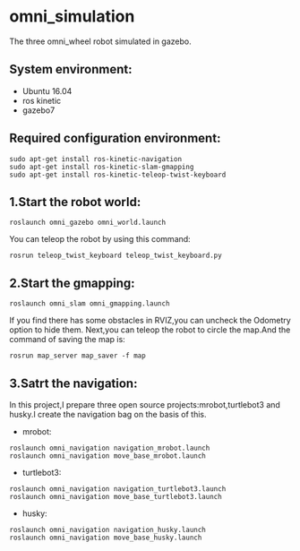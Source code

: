 # omni_simulation
The three omni_wheel robot simulated in gazebo.

System environment:
-------------
- Ubuntu 16.04
- ros kinetic
- gazebo7

Required configuration environment:
--------------
```
sudo apt-get install ros-kinetic-navigation
sudo apt-get install ros-kinetic-slam-gmapping
sudo apt-get install ros-kinetic-teleop-twist-keyboard
```
1.Start the robot world:
-----------
```
roslaunch omni_gazebo omni_world.launch
```
You can teleop the robot by using this command:
```
rosrun teleop_twist_keyboard teleop_twist_keyboard.py  
```
2.Start the gmapping:
-----------
```
roslaunch omni_slam omni_gmapping.launch
```
If you find there has some obstacles in RVIZ,you can uncheck the Odometry option to hide them. Next,you can teleop the robot to circle the map.And the command of saving the map is:
```
rosrun map_server map_saver -f map
```
3.Satrt the navigation:
-------------
In this project,I prepare three open source projects:mrobot,turtlebot3 and husky.I create the navigation bag on the basis of this.

- mrobot:
```
roslaunch omni_navigation navigation_mrobot.launch
roslaunch omni_navigation move_base_mrobot.launch
```
- turtlebot3:
```
roslaunch omni_navigation navigation_turtlebot3.launch
roslaunch omni_navigation move_base_turtlebot3.launch
```
- husky:
```
roslaunch omni_navigation navigation_husky.launch
roslaunch omni_navigation move_base_husky.launch
```

